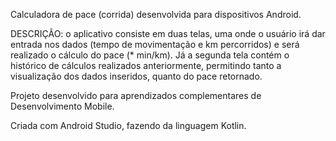 Calculadora de pace (corrida) desenvolvida para dispositivos Android. 

DESCRIÇÃO: o aplicativo consiste em duas telas, uma onde o usuário irá dar entrada nos dados (tempo de movimentação e km percorridos) e será realizado o cálculo do pace (* min/km).
Já a segunda tela contém o histórico de cálculos realizados anteriormente, permitindo tanto a visualização dos dados inseridos, quanto do pace retornado.

Projeto desenvolvido para aprendizados complementares de Desenvolvimento Mobile. 

Criada com Android Studio, fazendo da linguagem Kotlin.

